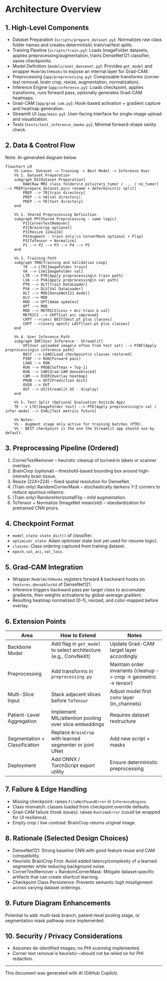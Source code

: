 # Architecture Overview

## 1. High-Level Components

- Dataset Preparation (`scripts/prepare_dataset.py`): Normalizes raw class folder names and creates deterministic train/val/test splits.
- Training Pipeline (`scripts/train.py`): Loads ImageFolder datasets, applies preprocessing/augmentation, trains DenseNet121 classifier, saves checkpoints.
- Model Definition (`models/unet_densenet.py`): Provides `get_model` and wrapper `ModelWithHooks` to expose an internal layer for Grad-CAM.
- Preprocessing (`app/preprocessing.py`): Composable transforms (corner text removal, brain crop, resize, augmentation, normalization).
- Inference Engine (`app/inference.py`): Loads checkpoint, applies transforms, runs forward pass, optionally generates Grad-CAM heatmaps.
- Grad-CAM (`app/grad_cam.py`): Hook-based activation + gradient capture and heatmap generation.
- Streamlit UI (`app/main.py`): User-facing interface for single-image upload and visualization.
- Tests (`tests/test_inference_smoke.py`): Minimal forward-shape sanity check.

## 2. Data & Control Flow

Note: AI-generated diagram below.
```mermaid
flowchart LR
    %% Lanes: Dataset -> Training -> Best Model -> Inference User
    %% 1. Dataset Preparation
    subgraph DS[Dataset Preparation]
        RAW[Raw MRI class folders\n pituitary_tumor / ... / no_tumor] --> PREP[prepare_dataset.py\n rename + deterministic split]
        PREP --> TR[train directory]
        PREP --> VA[val directory]
        PREP --> TE[test directory]
    end

    %% 2. Shared Preprocessing Definition
    subgraph PP[Shared Preprocessing - same logic]
        P1[CornerTextRemover]
        P2[BrainCrop optional]
        P3[Resize 224x224]
        P4[Augment - train only:\n CornerMask optional + Flip]
        P5[ToTensor + Normalize]
        P1 --> P2 --> P3 --> P4 --> P5
    end

    %% 3. Training Path
    subgraph TRN[Training and Validation Loop]
        TR --> LTR[ImageFolder train]
        VA --> LVA[ImageFolder val]
        LTR --> PTR[Apply preprocessing\n train path]
        LVA --> PVA[Apply preprocessing\n val path]
        PTR --> DLT[Train DataLoader]
        PVA --> DLV[Val DataLoader]
        DLT --> MOD[DenseNet121 model]
        DLV --> MOD
        MOD --> OPT[Adam updates]
        OPT --> MOD
        MOD --> METRICS[Loss + Acc train & val]
        METRICS --> CKPT{val_acc improved}
        CKPT -->|yes| BEST[best.pt plus classes]
        CKPT -->|every epoch| LAST[last.pt plus classes]
    end

    %% 4. User Inference Path
    subgraph INF[User Inference - Streamlit]
        UP[User uploaded image\n often from test set] --> PINF[Apply preprocessing\n inference path]
        BEST --> LOAD[Load checkpoint\n classes restored]
        PINF --> RUN[Forward pass]
        LOAD --> RUN
        RUN --> PROB[Softmax + Top-1]
        RUN --> CAM[Grad-CAM denseblock4]
        CAM --> OVER[Overlay heatmap]
        PROB --> OUT[Prediction dict]
        OVER --> OUT
        OUT --> UI[Streamlit UI - display]
    end

    %% 5. Test Split (Optional Evaluation Outside App)
    TE --> LTE[ImageFolder test] --> PTE[Apply preprocessing\n val / infer mode] --> EVAL[Test metrics future]

    %% Notes:
    %% - Augment stage only active for training batches (PTR).
    %% - BEST checkpoint is the one the Streamlit app should use by default.
```

## 3. Preprocessing Pipeline (Ordered)
1. CornerTextRemover – heuristic cleanup of burned‑in labels or scanner overlays.
2. BrainCrop (optional) – threshold-based bounding box around high-intensity brain tissue.
3. Resize (224×224) – fixed spatial resolution for DenseNet.
4. (Train only) RandomCornerMask – stochastically darkens 1–2 corners to reduce spurious reliance.
5. (Train only) RandomHorizontalFlip – mild augmentation.
6. ToTensor + Normalize (ImageNet mean/std) – standardization for pretrained CNN priors.

## 4. Checkpoint Format
- `model_state`: `state_dict()` of classifier.
- `optimizer_state`: Adam optimizer state (not yet used for resume logic).
- `classes`: Class ordering captured from training dataset.
- `epoch`, `val_acc`, `val_loss`.

## 5. Grad-CAM Integration
- Wrapper `ModelWithHooks` registers forward & backward hooks on `features.denseblock4` of DenseNet121.
- Inference triggers backward pass per target class to accumulate gradients, then weights activations by global-average gradient.
- Resulting heatmap normalized (0–1), resized, and color-mapped before overlay.

## 6. Extension Points
| Area | How to Extend | Notes |
|------|---------------|-------|
| Backbone Model | Add flag in `get_model` to select architecture (e.g., ConvNeXt) | Update Grad-CAM target layer accordingly |
| Preprocessing | Add transforms in `preprocessing.py` | Maintain order invariants (cleanup -> crop -> geometric -> tensor) |
| Multi-Slice Input | Stack adjacent slices before `ToTensor` | Adjust model first conv layer (in_channels) |
| Patient-Level Aggregation | Implement MIL/attention pooling over slice embeddings | Requires dataset restructure |
| Segmentation + Classification | Replace `BrainCrop` with learned segmenter or joint UNet | Add new script + masks |
| Deployment | Add ONNX / TorchScript export utility | Ensure deterministic preprocessing |

## 7. Failure & Edge Handling
- Missing checkpoint: raises `FileNotFoundError` in `InferenceEngine`.
- Class mismatch: classes loaded from checkpoint override defaults.
- Grad-CAM failure (hook issues): raises `RuntimeError` (could be wrapped for UI resilience).
- Empty crop / low contrast: BrainCrop returns original image.

## 8. Rationale (Selected Design Choices)
- DenseNet121: Strong baseline CNN with good feature reuse and CAM compatibility.
- Heuristic BrainCrop First: Avoid added latency/complexity of a learned segmenter while reducing background noise.
- CornerTextRemover + RandomCornerMask: Mitigate dataset‑specific artifacts that can create shortcut learning.
- Checkpoint Class Persistence: Prevents semantic logit misalignment across varying dataset orderings.

## 9. Future Diagram Enhancements
Potential to add: multi-task branch, patient-level pooling stage, or segmentation mask pathway once implemented.

## 10. Security / Privacy Considerations
- Assumes de-identified images; no PHI scanning implemented.
- Corner text removal is heuristic—should not be relied on for PHI redaction.

---
This document was generated with AI (GitHub Copilot).
